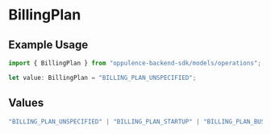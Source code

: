 # BillingPlan

## Example Usage

```typescript
import { BillingPlan } from "oppulence-backend-sdk/models/operations";

let value: BillingPlan = "BILLING_PLAN_UNSPECIFIED";
```

## Values

```typescript
"BILLING_PLAN_UNSPECIFIED" | "BILLING_PLAN_STARTUP" | "BILLING_PLAN_BUSINESS" | "BILLING_PLAN_ENTERPRISE"
```